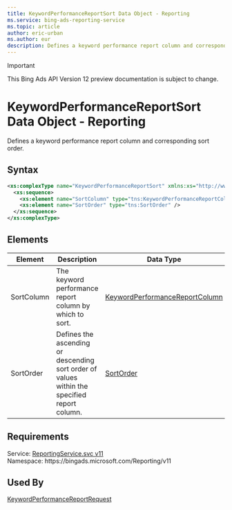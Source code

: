 ```yaml
---
title: KeywordPerformanceReportSort Data Object - Reporting
ms.service: bing-ads-reporting-service
ms.topic: article
author: eric-urban
ms.author: eur
description: Defines a keyword performance report column and corresponding sort order.
---
```

> [!IMPORTANT]
> This Bing Ads API Version 12 preview documentation is subject to change.

# KeywordPerformanceReportSort Data Object - Reporting
Defines a keyword performance report column and corresponding sort order.

## Syntax
```xml
<xs:complexType name="KeywordPerformanceReportSort" xmlns:xs="http://www.w3.org/2001/XMLSchema">
  <xs:sequence>
    <xs:element name="SortColumn" type="tns:KeywordPerformanceReportColumn" />
    <xs:element name="SortOrder" type="tns:SortOrder" />
  </xs:sequence>
</xs:complexType>
```

## <a name="elements"></a>Elements

|Element|Description|Data Type|
|-----------|---------------|-------------|
|<a name="sortcolumn"></a>SortColumn|The keyword performance report column by which to sort.|[KeywordPerformanceReportColumn](keywordperformancereportcolumn.md)|
|<a name="sortorder"></a>SortOrder|Defines the ascending or descending sort order of values within the specified report column.|[SortOrder](sortorder.md)|

## Requirements
Service: [ReportingService.svc v11](https://reporting.api.bingads.microsoft.com/Api/Advertiser/Reporting/v11/ReportingService.svc)  
Namespace: https\://bingads.microsoft.com/Reporting/v11  

## Used By
[KeywordPerformanceReportRequest](keywordperformancereportrequest.md)  
